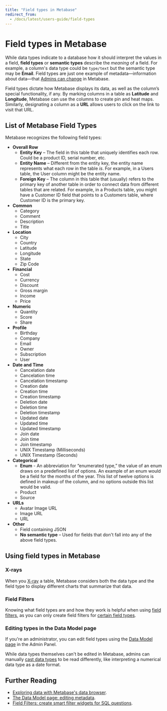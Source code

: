 ```yaml
---
title: "Field types in Metabase"
redirect_from:
  - /docs/latest/users-guide/field-types
---
```


# Field types in Metabase


While data types indicate to a database how it should interpret the values in a field, __field types__ or __semantic types__ describe the _meaning_ of a field. For example, a column's data type could be ```type/text``` but the semantic type may be __Email__. Field types are just one example of metadata—information about data—that [Admins can change](../administration-guide/03-metadata-editing.md) in Metabase.

Field types dictate how Metabase displays its data, as well as the column’s special functionality, if any. By marking columns in a table as __Latitude__ and __Longitude__, Metabase can use the columns to create pin and heat maps. Similarly, designating a column as a __URL__ allows users to click on the link to visit that URL. 

## List of Metabase Field Types

Metabase recognizes the following field types:

- **Overall Row**
  - **Entity Key** – The field in this table that uniquely identifies each row. Could be a product ID, serial number, etc.
  - **Entity Name** – Different from the entity key, the entity name represents what each row in the table *is*. For example, in a Users table, the User column might be the entity name.
  - **Foreign Key** – The column in this table that (usually) refers to the primary key of another table in order to connect data from different tables that are related. For example, in a Products table, you might have a Customer ID field that points to a Customers table, where Customer ID is the primary key.
- **Common**
  - Category
  - Comment
  - Description
  - Title
- **Location**
  - City
  - Country
  - Latitude
  - Longitude
  - State
  - Zip Code
- **Financial**
  - Cost
  - Currency
  - Discount
  - Gross margin
  - Income
  - Price
- **Numeric**
  - Quantity
  - Score
  - Share
- **Profile**
  - Birthday
  - Company
  - Email
  - Owner
  - Subscription
  - User
- **Date and Time**
  - Cancelation date
  - Cancelation time
  - Cancelation timestamp
  - Creation date
  - Creation time
  - Creation timestamp
  - Deletion date
  - Deletion time
  - Deletion timestamp
  - Updated date
  - Updated time
  - Updated timestamp
  - Join date
  - Join time
  - Join timestamp
  - UNIX Timestamp (Milliseconds)
  - UNIX Timestamp (Seconds)
- **Categorical**
  - **Enum** - An abbreviation for “enumerated type,” the value of an enum draws on a predefined list of options. An example of an enum would be a field for the months of the year. This list of twelve options is defined in makeup of the column, and no options outside this list would be valid.
  - Product
  - Source
- **URLs**
  - Avatar Image URL
  - Image URL
  - URL
- **Other**
  - Field containing JSON
  - **No semantic type** – Used for fields that don't fall into any of the above field types.

## Using field types in Metabase

### X-rays

When you [X-ray](../users-guide/14-x-rays.md) a table, Metabase considers both the data type and the field type to display different charts that summarize that data.

### Field Filters

Knowing what field types are and how they work is helpful when using [field filters](/learn/sql-questions/field-filters.html), as you can only create field filters for [certain field types](../users-guide/13-sql-parameters.md#field-filter-compatible-types).

### Editing types in the Data Model page

If you're an administrator, you can edit field types using the [Data Model page](./metadata-editing.md) in the Admin Panel.

While data types themselves can't be edited in Metabase, admins can manually [cast data types](./metadata-editing.md#casting-to-a-specific-data-type) to be read differently, like interpreting a numerical data type as a date format.

## Further Reading

- [Exploring data with Metabase's data browser](/learn/getting-started/data-browser.html).
- [The Data Model page: editing metadata](../administration-guide/03-metadata-editing.md).
- [Field Filters: create smart filter widgets for SQL questions](/learn/sql-questions/field-filters.html).
